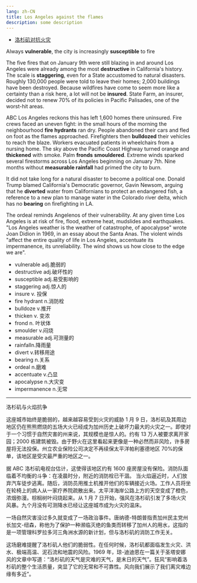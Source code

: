```yaml
---
lang: zh-CN
title: Los Angeles against the flames
description: some description
---
```


- [洛杉矶对抗火灾](https://youtu.be/f7khvy1vUQQ)

Always **vulnerable**, the city is increasingly **susceptible** to fire

The five fires that on January 9th were still blazing in and around Los Angeles were already among the most **destructive** in California's history. The scale is **staggering**, even for a State accustomed to natural disasters. Roughly 130,000 people were told to leave their homes; 2,000 buildings have been destroyed.
Because wildfires have come to seem more like a certainty than a risk here, a lot will not be **insured**. State Farm, an insurer, decided not to renew 70% of its policies in Pacific Palisades, one of the worst-hit areas.

ABC Los Angeles reckons this has left 1,600 homes there uninsured. Fire crews faced an uneven fight: in the small hours of the morning the neighbourhood **fire hydrants** ran dry. People abandoned their cars and fled on foot as
the flames approached. Firefighters then **bulldozed** their vehicles to reach the blaze. Workers evacuated patients in wheelchairs from a nursing home. The sky above the Pacific Coast Highway turned orange and **thickened** with smoke. Palm **fronds** **smouldered**. Extreme winds sparked several firestorms across Los Angeles beginning on January 7th. Nine months without **measurable rainfall** had primed the city to burn.

It did not take long for a natural disaster to become a political one. Donald Trump blamed California's Democratic governor, Gavin Newsom, arguing that he **diverted** water from Californians to protect an endangered fish, a reference to a new plan to manage water in the Colorado river delta, which has no **bearing** on firefighting in LA.

The ordeal reminds Angelenos of their vulnerability. At any given time Los Angeles is at risk of fire, flood, extreme heat, mudslides and earthquakes. "Los Angeles weather is the weather of catastrophe, of apocalypse" wrote Joan Didion in 1969, in an essay about the Santa Anas. The violent winds "affect the entire quality of life in Los Angeles, accentuate its impermanence, its unreliability. The wind shows us how close to the edge we are".

- vulnerable adj.脆弱的
- destructive adj.破坏性的
- susceptible adj.易受影响的
- staggering adj.惊人的
- insure v. 投保
- fire hydrant n.消防栓
- bulldoze v.推开
- thicken v. 变浓
- frond n. 叶状体
- smoulder v.闷烧
- measurable adj.可测量的
- rainfalln.降雨量
- divert v.转移用途
- bearing n.关系
- ordeal n.磨难
- accentuate v.凸显
- apocalypse n.大灾变
- impermanence n.无常

---

洛杉矶与火焰抗争

这座城市始终是脆弱的，越来越容易受到火灾的威胁
1 月 9 日，洛杉矶及其周边地区仍在熊熊燃烧的五场大火已经成为加州历史上破坏力最大的火灾之一。即使对于一个习惯于自然灾害的州来说，其规模也是惊人的。约有 13 万人被要求离开家园；2000 栋建筑被毁。由于野火在这里看起来更像是一种必然而非风险，许多房屋将无法投保。州立农业保险公司决定不再续保太平洋帕利塞德地区 70%的保单，该地区是受灾最严重的地区之一。

据 ABC 洛杉矶电视台估计，这使得该地区约有 1600 座房屋没有保险。消防队面临着不均衡的斗争：在凌晨时分，附近的消防栓已干涸。
当火焰逼近时，人们放弃汽车徒步逃离。随后，消防员用推土机推开他们的车辆接近火场。工作人员将坐在轮椅上的病人从一家疗养院疏散出来。太平洋海岸公路上方的天空变成了橙色，浓烟弥漫。棕榈树叶闷烧起来。从 1 月 7 日开始，强风在洛杉矶引发了多场火灾风暴。九个月没有可测降水已经让这座城市成为火灾的温床。

一场自然灾害没过多久就变成了一场政治事件。唐纳德-特朗普指责加州民主党州长加文-纽森，称他为了保护一种濒临灭绝的鱼类而转移了加州人的用水，这指的是一项管理科罗拉多河三角洲水源的新计划，但与洛杉矶的消防工作无关。

这场磨难提醒了洛杉矶人他们的脆弱性。在任何时候，洛杉矶都面临发生火灾、洪水、极端高温、泥石流和地震的风险。1969 年，琼-迪迪恩在一篇关于圣塔安娜风的文章中写道：“洛杉矶的天气是灾难的天气，是末日的天气”。狂风“影响着洛杉矶的整个生活质量，突显了它的无常和不可靠性。风向我们展示了我们离灾难边缘有多近”。
